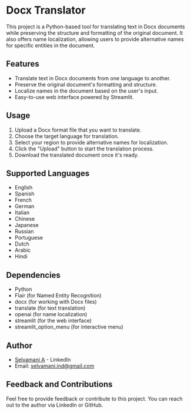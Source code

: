 # Docx Translator

This project is a Python-based tool for translating text in Docx documents while preserving the structure and formatting of the original document. It also offers name localization, allowing users to provide alternative names for specific entities in the document.

## Features

- Translate text in Docx documents from one language to another.
- Preserve the original document's formatting and structure.
- Localize names in the document based on the user's input.
- Easy-to-use web interface powered by Streamlit.

## Usage

1. Upload a Docx format file that you want to translate.
2. Choose the target language for translation.
3. Select your region to provide alternative names for localization.
4. Click the "Upload" button to start the translation process.
5. Download the translated document once it's ready.

## Supported Languages

- English
- Spanish
- French
- German
- Italian
- Chinese
- Japanese
- Russian
- Portuguese
- Dutch
- Arabic
- Hindi

## Dependencies

- Python
- Flair (for Named Entity Recognition)
- docx (for working with Docx files)
- translate (for text translation)
- openai (for name localization)
- streamlit (for the web interface)
- streamlit_option_menu (for interactive menu)

## Author

- [Selvamani A](https://www.linkedin.com/in/selvamani-a-795580266/) - LinkedIn
- Email: selvamani.ind@gmail.com

## Feedback and Contributions

Feel free to provide feedback or contribute to this project. You can reach out to the author via LinkedIn or GitHub.
